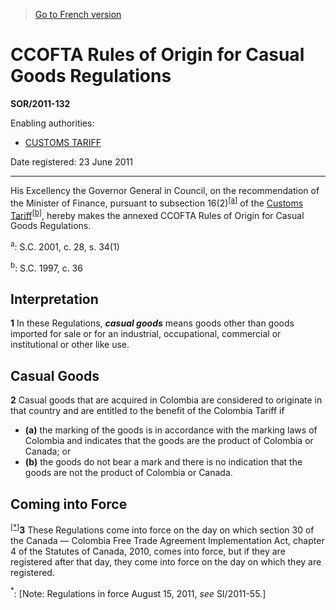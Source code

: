 > [Go to French version](/fr/Règlements/Décrets,%20ordonnances%20et%20règlements%20statutaires/2011/132.md)

# CCOFTA Rules of Origin for Casual Goods Regulations

**SOR/2011-132**

Enabling authorities: 
- [CUSTOMS TARIFF](/en/Acts/Statutes%20of%20Canada/1997/c.%2036.md)

Date registered: 23 June 2011

----------

His Excellency the Governor General in Council, on the recommendation of the Minister of Finance, pursuant to subsection 16(2)<sup><a href='#fn_3136_hq_9261'>[a]</a></sup> of the [Customs Tariff](/en/Acts/Statutes%20of%20Canada/1997/c.%2036.md)<sup><a href='#fn_3136_hq_9262'>[b]</a></sup>, hereby makes the annexed CCOFTA Rules of Origin for Casual Goods Regulations.



<a name='fn_3136_hq_9261'><sup>a</sup></a>: S.C. 2001, c. 28, s. 34(1)<br />

<a name='fn_3136_hq_9262'><sup>b</sup></a>: S.C. 1997, c. 36<br />


## Interpretation


**1** In these Regulations, ***casual goods*** means goods other than goods imported for sale or for an industrial, occupational, commercial or institutional or other like use.




## Casual Goods


**2** Casual goods that are acquired in Colombia are considered to originate in that country and are entitled to the benefit of the Colombia Tariff if
- **(a)** the marking of the goods is in accordance with the marking laws of Colombia and indicates that the goods are the product of Colombia or Canada; or
- **(b)** the goods do not bear a mark and there is no indication that the goods are not the product of Colombia or Canada.




## Coming into Force


<sup><a href='#fn_Ind5964_hq_10978'>[*]</a></sup>**3** These Regulations come into force on the day on which section 30 of the Canada — Colombia Free Trade Agreement Implementation Act, chapter 4 of the Statutes of Canada, 2010, comes into force, but if they are registered after that day, they come into force on the day on which they are registered.

<a name='fn_Ind5964_hq_10978'><sup>*</sup></a>: [Note: Regulations in force August 15, 2011, *see* SI/2011-55.]<br />


